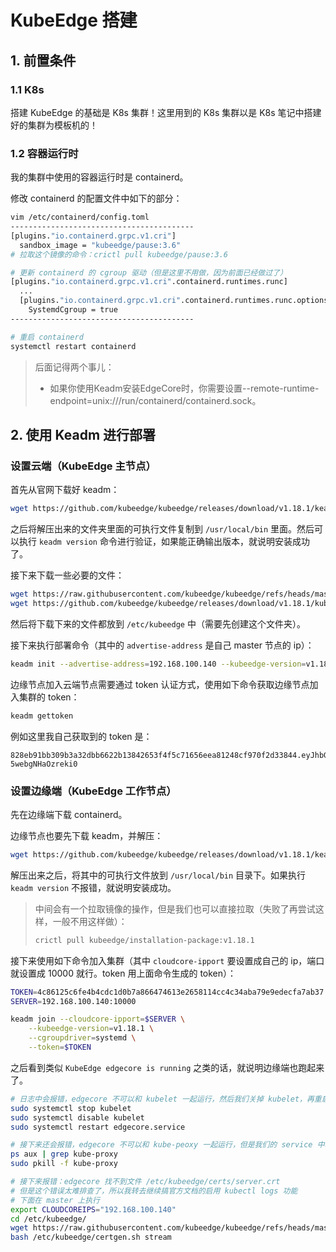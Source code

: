 # KubeEdge 搭建

## 1. 前置条件

### 1.1 K8s

搭建 KubeEdge 的基础是 K8s 集群！这里用到的 K8s 集群以是 K8s 笔记中搭建好的集群为模板机的！

### 1.2 容器运行时

我的集群中使用的容器运行时是 containerd。

修改 containerd 的配置文件中如下的部分：

```bash
vim /etc/containerd/config.toml
-----------------------------------------
[plugins."io.containerd.grpc.v1.cri"]
  sandbox_image = "kubeedge/pause:3.6"
# 拉取这个镜像的命令：crictl pull kubeedge/pause:3.6

# 更新 containerd 的 cgroup 驱动（但是这里不用做，因为前面已经做过了）
[plugins."io.containerd.grpc.v1.cri".containerd.runtimes.runc]
  ...
  [plugins."io.containerd.grpc.v1.cri".containerd.runtimes.runc.options]
    SystemdCgroup = true
-----------------------------------------

# 重启 containerd
systemctl restart containerd
```

> 后面记得两个事儿：
>
> - 如果你使用Keadm安装EdgeCore时，你需要设置--remote-runtime-endpoint=unix:///run/containerd/containerd.sock。

## 2. 使用 Keadm 进行部署

### 设置云端（KubeEdge 主节点）

首先从官网下载好 keadm：

```bash
wget https://github.com/kubeedge/kubeedge/releases/download/v1.18.1/keadm-v1.18.1-linux-amd64.tar.gz
```

之后将解压出来的文件夹里面的可执行文件复制到 `/usr/local/bin` 里面。然后可以执行 `keadm version` 命令进行验证，如果能正确输出版本，就说明安装成功了。

接下来下载一些必要的文件：

```bash
wget https://raw.githubusercontent.com/kubeedge/kubeedge/refs/heads/master/build/tools/cloudcore.service
wget https://github.com/kubeedge/kubeedge/releases/download/v1.18.1/kubeedge-v1.18.1-linux-amd64.tar.gz
```

然后将下载下来的文件都放到 `/etc/kubeedge` 中（需要先创建这个文件夹）。

接下来执行部署命令（其中的 `advertise-address` 是自己 master 节点的 ip）：

```bash
keadm init --advertise-address=192.168.100.140 --kubeedge-version=v1.18.1
```

边缘节点加入云端节点需要通过 token 认证方式，使用如下命令获取边缘节点加入集群的 token：

```bash
keadm gettoken
```

例如这里我自己获取到的 token 是：

```
828eb91bb309b3a32dbb6622b13842653f4f5c71656eea81248cf970f2d33844.eyJhbGciOiJIUzI1NiIsInR5cCI6IkpXVCJ9.eyJleHAiOjE3MjkxNTYyOTJ9.dNnBueSgxgM9TlWbOmqHm9fO6YZ-5webgNHaOzreki0
```



### 设置边缘端（KubeEdge 工作节点）

先在边缘端下载 containerd。

边缘节点也要先下载 keadm，并解压：

```bash
wget https://github.com/kubeedge/kubeedge/releases/download/v1.18.1/keadm-v1.18.1-linux-amd64.tar.gz
```

解压出来之后，将其中的可执行文件放到 `/usr/local/bin` 目录下。如果执行 `keadm version` 不报错，就说明安装成功。

> 中间会有一个拉取镜像的操作，但是我们也可以直接拉取（失败了再尝试这样，一般不用这样做）：
>
> ```bash
> crictl pull kubeedge/installation-package:v1.18.1
> ```

接下来使用如下命令加入集群（其中 `cloudcore-ipport` 要设置成自己的 ip，端口就设置成 10000 就行。token 用上面命令生成的 token）：

```bash
TOKEN=4c86125c6fe4b4cdc1d0b7a866474613e2658114cc4c34aba79e9edecfa7ab37.eyJhbGciOiJIUzI1NiIsInR5cCI6IkpXVCJ9.eyJleHAiOjE3MjkxNTE5ODV9.Cdgqx5B15M_vU-BSg00sHoJdD-5uUSDQ7y_z2a6V-3w
SERVER=192.168.100.140:10000

keadm join --cloudcore-ipport=$SERVER \
	--kubeedge-version=v1.18.1 \
	--cgroupdriver=systemd \
	--token=$TOKEN
```

之后看到类似 `KubeEdge edgecore is running` 之类的话，就说明边缘端也跑起来了。





```bash
# 日志中会报错，edgecore 不可以和 kubelet 一起运行，然后我们关掉 kubelet，再重启 edgecore
sudo systemctl stop kubelet
sudo systemctl disable kubelet
sudo systemctl restart edgecore.service

# 接下来还会报错，edgecore 不可以和 kube-peoxy 一起运行，但是我们的 service 中本来就没有 kube-proxy，所以我们杀掉进程中的 kube-proxy
ps aux | grep kube-proxy
sudo pkill -f kube-proxy

# 接下来报错：edgecore 找不到文件 /etc/kubeedge/certs/server.crt
# 但是这个错误太难排查了，所以我转去继续搞官方文档的启用 kubectl logs 功能
# 下面在 master 上执行
export CLOUDCOREIPS="192.168.100.140"
cd /etc/kubeedge/
wget https://raw.githubusercontent.com/kubeedge/kubeedge/refs/heads/master/build/tools/certgen.sh
bash /etc/kubeedge/certgen.sh stream

```








